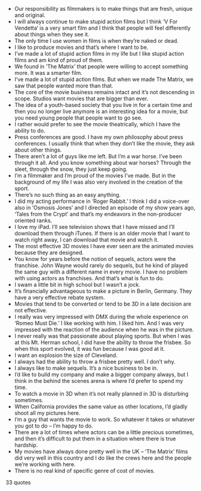  - Our responsibility as filmmakers is to make things that are fresh, unique and original.
 - I will always continue to make stupid action films but I think ‘V For Vendetta’ is a very smart film and I think that people will feel differently about things when they see it.
 - The only time I use women in films is when they’re naked or dead.
 - I like to produce movies and that’s where I want to be.
 - I’ve made a lot of stupid action films in my life but I like stupid action films and am kind of proud of them.
 - We found in ‘The Matrix’ that people were willing to accept something more. It was a smarter film.
 - I’ve made a lot of stupid action films. But when we made The Matrix, we saw that people wanted more than that.
 - The core of the movie business remains intact and it’s not descending in scope. Studios want movies that are bigger than ever.
 - The idea of a youth-based society that you live in for a certain time and then you no longer live anymore is an interesting idea for a movie, but you need young people that people want to go see.
 - I rather would prefer to see the movie theatrically, which I have the ability to do.
 - Press conferences are good. I have my own philosophy about press conferences. I usually think that when they don’t like the movie, they ask about other things.
 - There aren’t a lot of guys like me left. But I’m a war horse. I’ve been through it all. And you know something about war horses? Through the sleet, through the snow, they just keep going.
 - I’m a filmmaker and I’m proud of the movies I’ve made. But in the background of my life I was also very involved in the creation of the sport.
 - There’s no such thing as an easy anything.
 - I did my acting performance in ‘Roger Rabbit.’ I think I did a voice-over also in ‘Osmosis Jones’ and I directed an episode of my show years ago, ‘Tales from the Crypt’ and that’s my endeavors in the non-producer oriented ranks.
 - I love my iPad. I’ll see television shows that I have missed and I’ll download them through iTunes. If there is an older movie that I want to watch right away, I can download that movie and watch it.
 - The most effective 3D movies I have ever seen are the animated movies because they are designed.
 - You know for years before the notion of sequels, actors were the franchise. John Wayne would rarely do sequels, but he kind of played the same guy with a different name in every movie. I have no problem with using actors as franchises. And that’s what is fun to do.
 - I swam a little bit in high school but I wasn’t a jock.
 - It’s financially advantageous to make a picture in Berlin, Germany. They have a very effective rebate system.
 - Movies that tend to be converted or tend to be 3D in a late decision are not effective.
 - I really was very impressed with DMX during the whole experience on ‘Romeo Must Die.’ I like working with him. I liked him. And I was very impressed with the reaction of the audience when he was in the picture.
 - I never really was that passionate about playing sports. But when I was at this Mt. Herman school, I did have the ability to throw the frisbee. So when this sport evolved, it was fun because I was good at it.
 - I want an explosion the size of Cleveland.
 - I always had the ability to throw a frisbee pretty well. I don’t why.
 - I always like to make sequels. It’s a nice business to be in.
 - I’d like to build my company and make a bigger company always, but I think in the behind the scenes arena is where I’d prefer to spend my time.
 - To watch a movie in 3D when it’s not really planned in 3D is disturbing sometimes.
 - When California provides the same value as other locations, I’d gladly shoot all my pictures here.
 - I’m a guy that wants the movie to work. So whatever it takes or whatever you got to do – I’m happy to do.
 - There are a lot of times where actors can be a little precious sometimes, and then it’s difficult to put them in a situation where there is true hardship.
 - My movies have always done pretty well in the UK – ‘The Matrix’ films did very well in this country and I do like the crews here and the people we’re working with here.
 - There is no real kind of specific genre of cost of movies.

33 quotes